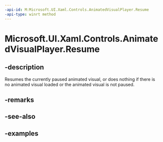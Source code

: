 ```yaml
---
-api-id: M:Microsoft.UI.Xaml.Controls.AnimatedVisualPlayer.Resume
-api-type: winrt method
---
```


<!-- Method syntax.
public void AnimatedVisualPlayer.Resume()
-->

# Microsoft.UI.Xaml.Controls.AnimatedVisualPlayer.Resume

## -description

Resumes the currently paused animated visual, or does nothing if there is no animated visual loaded or the animated visual is not paused.

## -remarks

## -see-also

## -examples


